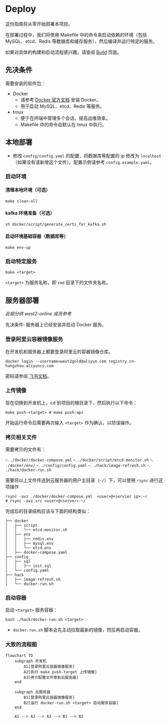 # Deploy

这份指南将从零开始部署本项目。

在部署过程中，我们将使用 Makefile 中的命令来启动依赖的环境（包括 MySQL、etcd、Redis 等数据库和缓存服务），然后编译并运行特定的服务。

如果对具体的构建和启动流程感兴趣，请查阅 [Build](./build.md) 页面。

## 先决条件

需要安装的软件包：

- Docker
  - 请参考 [Docker 官方文档](https://docs.docker.com/get-docker/) 安装 Docker。
  - 用于启动 MySQL、etcd、Redis 等服务。
- tmux
  - 便于在终端中管理多个会话，提高运维效率。
  - Makefile 中的命令会默认在 tmux 中执行。

## 本地部署

- 修改 `config/config.yaml` 的配置，将数据库等配置的 ip 修改为 `localhost`（如果没有请新增这个文件）。配置示例请参考 `config.example.yaml`。

### 启动环境

#### 清理本地环境（可选）

```shell
make clean-all
```

#### kafka 环境准备（可选）

```shell
sh docker/script/generate_certs_for_kafka.sh
```

#### 启动环境基础容器（数据库等）

```shell
make env-up
```

### 启动特定服务

```shell
make <target>
```

`<target>` 为服务名称，即 `cmd` 目录下的文件夹名称。

## 服务器部署

_此部分供 west2-online 成员参考_

先决条件: 服务器上已经安装并启动 Docker 服务。

### 登录阿里云容器镜像服务

在开发机和服务器上都要登录阿里云的容器镜像仓库。

```shell
docker login --username=west2gold@aliyun.com registry.cn-hangzhou.aliyuncs.com
```

密码请参阅 [飞书文档](https://west2-online.feishu.cn/wiki/Bnvhw9adGizcOFk5jRccOWnbn1g)。

### 上传镜像

现在切换到开发机上，cd 到项目的根目录下，然后执行以下命令：

```shell
make push-<target> # make push-api
```

开始运行命令后需要再次输入 `<target>` 作为确认，以防误操作。

### 拷贝相关文件

需要拷贝的文件有：

-. `./docker/docker-compose.yml`
-. `./docker/script/etcd-monitor.sh`
-. `./docker/env/`
-. `./config/config.yaml`
-. `./hack/image-refresh.sh`
-. `./hack/docker-run.sh`

需要将以上文件传送到云服务器的用户主目录（`~/`）下，可以使用 `rsync` 进行这项操作
```shell
rsync -avz ./docker/docker-compose.yml  <user>@<servier ip>:~/
# rsync -avz src <user>@<server>:~/
```
完成后的目录结构应该与下面的结构类似：

```shell
├── docker
│   ├── script
│   │   └── etcd-monitor.sh
│   ├── env
│   │   ├── redis.env
│   │   ├── mysql.env
│   │   └── etcd.env
│   ├── docker-compose.yaml
├── config
│   ├── sql
│   │   ├── init.sql
│   └── config.yaml
├── hack
│   ├── image-refresh.sh
│   └── docker-run.sh
```

### 启动容器

启动 `<target>` 服务容器：

```shell
bash ./hack/docker-run.sh <target>
```
- `docker-run.sh` 脚本会先主动拉取最新的镜像，然后再启动容器。

### 大致的流程图
```mermaid
flowchart TD
    subgraph 开发机
        A1[登录阿里云容器镜像服务]
        A2[执行 make push-target 上传镜像]
        A3[拷贝配置文件等到云服务器]
    end

    subgraph 云服务器
        B1[登录阿里云容器镜像服务]
        B2[运行 docker-run.sh <target> 启动服务容器]
    end

    A1 --> A2 --> A3 --> B1 --> B2
```
